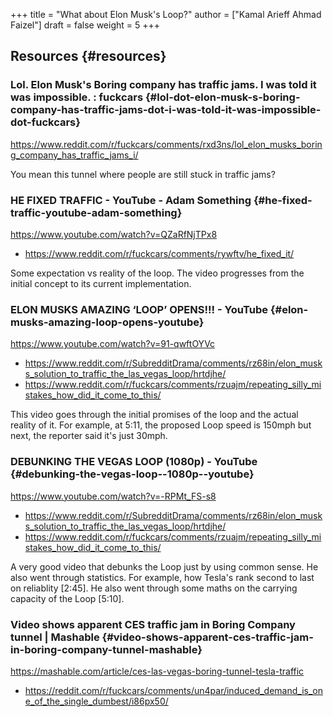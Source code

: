 +++
title = "What about Elon Musk's Loop?"
author = ["Kamal Arieff Ahmad Faizel"]
draft = false
weight = 5
+++

## Resources {#resources}


### Lol. Elon Musk's Boring company has traffic jams. I was told it was impossible. : fuckcars {#lol-dot-elon-musk-s-boring-company-has-traffic-jams-dot-i-was-told-it-was-impossible-dot-fuckcars}

<https://www.reddit.com/r/fuckcars/comments/rxd3ns/lol_elon_musks_boring_company_has_traffic_jams_i/>

You mean this tunnel where people are still stuck in traffic jams?


### HE FIXED TRAFFIC - YouTube - Adam Something {#he-fixed-traffic-youtube-adam-something}

<https://www.youtube.com/watch?v=QZaRfNjTPx8>

-   <https://www.reddit.com/r/fuckcars/comments/rywftv/he_fixed_it/>

Some expectation vs reality of the loop. The video progresses from the initial concept to its current implementation.


### ELON MUSKS AMAZING ‘LOOP’ OPENS!!! - YouTube {#elon-musks-amazing-loop-opens-youtube}

<https://www.youtube.com/watch?v=91-qwftOYVc>

-   <https://www.reddit.com/r/SubredditDrama/comments/rz68in/elon_musks_solution_to_traffic_the_las_vegas_loop/hrtdjhe/>
-   <https://www.reddit.com/r/fuckcars/comments/rzuajm/repeating_silly_mistakes_how_did_it_come_to_this/>

This video goes through the initial promises of the loop and the actual reality of it. For example, at 5:11, the proposed Loop speed is 150mph but next, the reporter said it's just 30mph.


### DEBUNKING THE VEGAS LOOP (1080p) - YouTube {#debunking-the-vegas-loop--1080p--youtube}

<https://www.youtube.com/watch?v=-RPMt_FS-s8>

-   <https://www.reddit.com/r/SubredditDrama/comments/rz68in/elon_musks_solution_to_traffic_the_las_vegas_loop/hrtdjhe/>
-   <https://www.reddit.com/r/fuckcars/comments/rzuajm/repeating_silly_mistakes_how_did_it_come_to_this/>

A very good video that debunks the Loop just by using common sense. He also went through statistics. For example, how Tesla's rank second to last on reliablity [2:45]. He also went through some maths on the carrying capacity of the Loop [5:10].


### Video shows apparent CES traffic jam in Boring Company tunnel | Mashable {#video-shows-apparent-ces-traffic-jam-in-boring-company-tunnel-mashable}

<https://mashable.com/article/ces-las-vegas-boring-tunnel-tesla-traffic>

-   <https://reddit.com/r/fuckcars/comments/un4par/induced_demand_is_one_of_the_single_dumbest/i86px50/>
